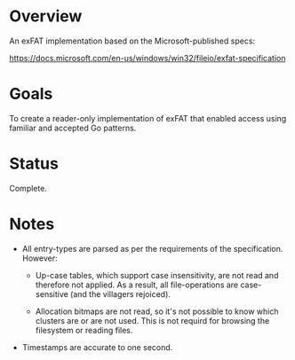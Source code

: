 # Overview

An exFAT implementation based on the Microsoft-published specs:

https://docs.microsoft.com/en-us/windows/win32/fileio/exfat-specification


# Goals

To create a reader-only implementation of exFAT that enabled access using
familiar and accepted Go patterns.


# Status

Complete.


# Notes

- All entry-types are parsed as per the requirements of the specification.
  However:

  - Up-case tables, which support case insensitivity, are not read and therefore
    not applied. As a result, all file-operations are case-sensitive (and the
    villagers rejoiced).

  - Allocation bitmaps are not read, so it's not possible to know which clusters
    are or are not used. This is not requird for browsing the filesystem or
    reading files.

- Timestamps are accurate to one second.
